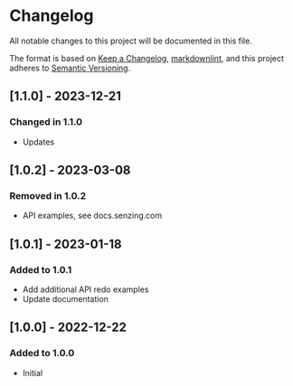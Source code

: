 # Changelog

All notable changes to this project will be documented in this file.

The format is based on [Keep a Changelog](https://keepachangelog.com/en/1.0.0/),
[markdownlint](https://dlaa.me/markdownlint/),
and this project adheres to [Semantic Versioning](https://semver.org/spec/v2.0.0.html).

## [1.1.0] - 2023-12-21

### Changed in 1.1.0

- Updates
  
## [1.0.2] - 2023-03-08

### Removed in 1.0.2

- API examples, see docs.senzing.com

## [1.0.1] - 2023-01-18

### Added to 1.0.1

- Add additional API redo examples
- Update documentation

## [1.0.0] - 2022-12-22

### Added to 1.0.0

- Initial

